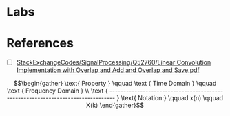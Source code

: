 # Labs

# References

- [ ] [StackExchangeCodes/SignalProcessing/Q52760/Linear Convolution Implementation with Overlap and Add and Overlap and Save.pdf](https://github.com/RoyiAvital/StackExchangeCodes/blob/master/SignalProcessing/Q52760/Linear%20Convolution%20Implementation%20with%20Overlap%20and%20Add%20and%20Overlap%20and%20Save.pdf)

```math
\begin{gather}
\text{ Property } \qquad \text { Time Domain } \qquad \text { Frequency Domain }
\\
\text { -------------------------------------------------------------------------------- }
\text{ Notation:} \qquad x(n) \qquad X(k)

\end{gather}
```
